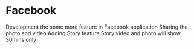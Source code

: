 # Facebook
Development the some more feature in Facebook application
Sharing the photo and video 
Adding Story feature 
Story video and photo will show 30mins only
